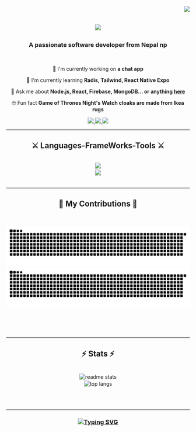 <img align="right" src="https://visitor-badge.laobi.icu/badge?page_id=sales07.salesp07" />

<h1 align="center">
<img src="https://readme-typing-svg.herokuapp.com/?font=Righteous&size=35&center=true&vCenter=true&width=500&height=70&duration4000&lines=Hi+There!+👋;+I'm+Ujjwal+Dhungel!;" />
</h1>

<h3 align="center">A passionate software developer from Nepal np</h3>

<br/>

<div align="center">
  
🔭 I'm currently working on **a chat app**

🌱 I'm currently learning **Radis, Tailwind, React Native Expo**

💬 Ask me about **Node.js, React, Firebase, MongoDB... or anything [here](https://github.com/Ujjwal-Dhungel/Ujjwal-Dhungel/issues)**

🤓 Fun fact **Game of Thrones Night's Watch cloaks are made from Ikea rugs**

</div>

<div align="center">
<a href="mailto:ujjwaldhungel87@gmail.com">
  <img src="https://img.shields.io/badge/Gmail-333333?style=for-the-badge&logo=gmail&logoColor=red" />
</a>
<a href="https://in.linkedin.com/in/ujjwal-dhungel" target="_blank">
<img src="https://img.shields.io/badge/LinkedIn-0077B5?style=for-the-badge&logo=linkedin&logoColor=white" target="_blank" />
</a>
<a href="https://Ujjwal-Dhungel.github.io" target="_blank">
<img src="https://img.shields.io/badge/Portfolio-FF5722?style=for-the-badge&logo=todoist&logoColor=white" target="_blank" /> <!-- sqlite, safari, google-chrome are other good icon options -->
</a>
</div>

<hr/>

<h2 align="center">⚔️ Languages-FrameWorks-Tools ⚔️</h2>
<br/>
<div align="center">
<a href="https://skillicons.dev">
<img src="https://skillicons.dev/icons?i=nodejs,github,python,javascript,express,firebase,mongodb,c,java" /><br>
<img src="https://skillicons.dev/icons?i=react,r,bootstrap,mui,mysql,flask,html,css,vscode,figma,git" />
</a>
</div>

<br/>
<hr/>

<div align="center">
  <h2>🐍 My Contributions 🐍</h2>
<br>

![GitHub Snake Light](https://github.com/Ujjwal-Dhungel/Ujjwal-Dhungel/blob/output/snake.svg#gh-light-mode-only)
![GitHub Snake Dark](https://github.com/Ujjwal-Dhungel/Ujjwal-Dhungel/blob/output/snake-dark.svg#gh-dark-mode-only)

<br/><br/><br/>
</div>

<hr/>

<h2 align="center">⚡ Stats ⚡</h2>
<br>
<div align="center">



<img width="390" src="https://github-readme-stats.vercel.app/api?username=Ujjwal-Dhungel&count_private=true&show_icons=true&theme=react&rank_icon=github&border_radius=10" alt="readme stats" />

<br/>

<img width="325" align="center" src="https://github-readme-stats.vercel.app/api/top-langs/?username=Ujjwal-Dhungel&hide=HTML&langs_count=5&layout=compact&theme=react&border_radius=10&size_weight=0.5&count_weight=0.5&exclude_repo=github-readme-stats" alt="top langs" />

</div>

<br/><br>
<hr/>

<h3 align="center">
    <a href="https://git.io/typing-svg">
        <img src="https://readme-typing-svg.herokuapp.com/?font=Highway+Gothic&size=25&center=true&color=00F7FF&width=500&height=70&duration=4000&lines=Thanks+for+visiting!;Feel+free+to+connect+on+LinkedIn!" alt="Typing SVG" />
    </a>
</h3>



